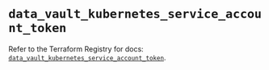 # `data_vault_kubernetes_service_account_token`

Refer to the Terraform Registry for docs: [`data_vault_kubernetes_service_account_token`](https://registry.terraform.io/providers/hashicorp/vault/3.25.0/docs/data-sources/kubernetes_service_account_token).
